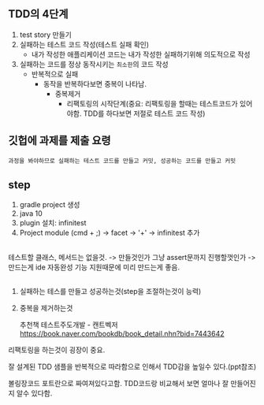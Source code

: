 ## TDD의 4단계
1. test story 만들기
2. 실패하는 테스트 코드 작성(테스트 실패 확인)
    - 내가 작성한 애플리케이션 코드는 내가 작성한 실패하기위해 의도적으로 작성
3. 실패하는 코드를 정상 동작시키는 `최소한`의 코드 작성
    - 반복적으로 실패 
        - 동작을 반복하다보면 중복이 나타남.
            - 중복제거 
                - 리팩토링의 시작단계(중요: 리팩토링을 할때는 테스트코드가 있어야함. TDD를 하다보면 저절로 테스트 코드 작성)


## 깃헙에 과제를 제출 요령
    과정을 봐야하므로 실패하는 테스트 코드를 만들고 커밋, 성공하는 코드를 만들고 커밋

## step 
1. gradle project 생성
2. java 10
3. plugin 설치: infinitest     
4. Project module (cmd + ;) -> facet -> '+' -> infinitest 추가


##

테스트할 클래스, 메서드는 없을것.
-> 만들것인가 그냥 assert문까지 진행할껏인가
-> 만드는게 ide 자동완성 기능 지원때문에 미리 만드는게 좋음.


##
1. 실패하는 테스를 만들고 성공하는것(step을 조절하는것이 능력)
2. 중복을 제거하는것

    추천책
    테스트주도개발 - 캔트벡저
    https://book.naver.com/bookdb/book_detail.nhn?bid=7443642


리팩토링을 하는것이 굉장이 중요.

잘 설계된 TDD 샘플을 반복적으로 따라함으로 인해서 TDD감을 높일수 있다.(ppt참조)

볼링장코드 포트란으로 짜여져있다고함. TDD코드랑 비교해서 보면 얼마나 잘 만들어진지 알수 있다함.


